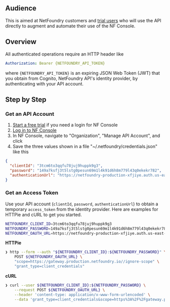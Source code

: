 ## Audience

This is aimed at NetFoundry customers and [trial users](https://nfconsole.io/signup) who will use the API directly to augment and automate their use of the NF Console.

## Overview

All authenticated operations require an HTTP header like

```yaml
Authorization: Bearer {NETFOUNDRY_API_TOKEN}
```

where `{NETFOUNDRY_API_TOKEN}` is an expiring JSON Web Token (JWT) that you obtain from Cognito, NetFoundry API's identity provider, by authenticating with your API account.

## Step by Step

### Get an API Account

1. [Start a free trial](https://nfconsole.io/signup) if you need a login for NF Console
2. [Log in to NF Console](https://nfconsole.io/login)
3. In NF Console, navigate to "Organization", "Manage API Account", and click <i class="fas fa-plus-circle"></i>
4. Save the three values shown in a file "~/.netfoundry/credentials.json" like this

```json
{
  "clientId": "3tcm6to3qqfu78juj9huppk9g3",
  "password": "149a7ksfj3t5lstg0pesun69m1l4k91d6h8m779l43q0ekekr782",
  "authenticationUrl": "https://netfoundry-production-xfjiye.auth.us-east-1.amazoncognito.com/oauth2/token"
}
```

### Get an Access Token

Use your API account (`clientId`, `password`, `authenticationUrl`) to obtain a temporary `access_token` from the identity provider. Here are examples for HTTPie and cURL to get you started.

```bash
NETFOUNDRY_CLIENT_ID=3tcm6to3qqfu78juj9huppk9g3
NETFOUNDRY_PASSWORD=149a7ksfj3t5lstg0pesun69m1l4k91d6h8m779l43q0ekekr782
NETFOUNDRY_OAUTH_URL=https://netfoundry-production-xfjiye.auth.us-east-1.amazoncognito.com/oauth2/token
```

**HTTPie**

```bash
❯ http --form --auth "${NETFOUNDRY_CLIENT_ID}:${NETFOUNDRY_PASSWORD}" \
    POST ${NETFOUNDRY_OAUTH_URL} \
    "scope=https://gateway.production.netfoundry.io//ignore-scope" \
    "grant_type=client_credentials"
```

**cURL**

```bash
❯ curl --user ${NETFOUNDRY_CLIENT_ID}:${NETFOUNDRY_PASSWORD} \
    --request POST ${NETFOUNDRY_OAUTH_URL} \
    --header 'content-type: application/x-www-form-urlencoded' \
    --data 'grant_type=client_credentials&scope=https%3A%2F%2Fgateway.production.netfoundry.io%2F%2Fignore-scope'
```
